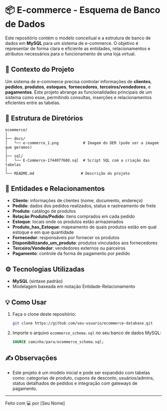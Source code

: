 # 📦 E-commerce - Esquema de Banco de Dados

Este repositório contém o modelo conceitual e a estrutura de banco de dados em **MySQL** para um sistema de e-commerce. O objetivo é representar de forma clara e eficiente as entidades, relacionamentos e atributos necessários para o funcionamento de uma loja virtual.

## 🧠 Contexto do Projeto

Um sistema de e-commerce precisa controlar informações de **clientes**, **pedidos**, **produtos**, **estoques**, **fornecedores**, **terceiros/vendedores**, e **pagamentos**. Este projeto abrange as funcionalidades principais de um sistema como esse, permitindo consultas, inserções e relacionamentos eficientes entre as tabelas.

## 📁 Estrutura de Diretórios

```
ecommerce/
│
├── docs/
│   └── e-commerce_1.png           # Imagem do DER (pode ser a imagem que geramos)
│
├── sql/
│   └── E-Commerce-1744077680.sql  # Script SQL com a criação das tabelas
│
└── README.md                     # Descrição do projeto
```

## 🧱 Entidades e Relacionamentos

- **Cliente**: informações de clientes (nome, documento, endereço)
- **Pedido**: dados dos pedidos realizados, status e rastreamento de frete
- **Produto**: catálogo de produtos
- **Relação Produto/Pedido**: itens comprados em cada pedido
- **Estoque**: locais onde os produtos estão armazenados
- **Produto_has_Estoque**: mapeamento de quais produtos estão em qual estoque e em que quantidade
- **Fornecedor**: responsáveis por fornecer os produtos
- **Disponibilizando_um_produto**: produtos vinculados aos fornecedores
- **Terceiro/Vendedor**: vendedores externos ou parceiros
- **Pagamento**: controle da forma de pagamento por pedido

## ⚙️ Tecnologias Utilizadas

- **MySQL** (sintaxe padrão)
- Modelagem baseada em notação Entidade-Relacionamento

## 💡 Como Usar

1. Faça o clone deste repositório:
   ```bash
   git clone https://github.com/seu-usuario/ecommerce-database.git
   ```
2. Importe o arquivo `ecommerce_schema.sql` no seu banco de dados MySQL:
   ```sql
   SOURCE caminho/para/ecommerce_schema.sql;
   ```

## ✍️ Observações

- Este projeto é um modelo inicial e pode ser expandido com tabelas como: categorias de produto, cupons de desconto, usuários/admins, status detalhados de pedidos e integração com gateways de pagamento.

---

Feito com 💻 por [Seu Nome]
